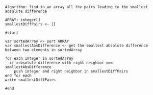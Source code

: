     Algorithm: find in an array all the pairs leading to the smallest absolute difference 

    ARRAY: integer[]
    smallestDiffPairs <- []

    #start

    var sortedArray <- sort ARRAY
    var smallestAbsDifference <- get the smallest absolute difference between two elements in sortedArray
    
    for each integer in sortedArray
      if asbsolute difference with right neighbor === smallestAbsDifference
        push integer and right neighbor in smallestDiffPairs
    end for each
    write smallestDiffPairs

    #end